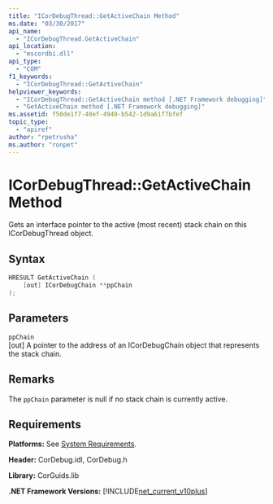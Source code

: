```yaml
---
title: "ICorDebugThread::GetActiveChain Method"
ms.date: "03/30/2017"
api_name: 
  - "ICorDebugThread.GetActiveChain"
api_location: 
  - "mscordbi.dll"
api_type: 
  - "COM"
f1_keywords: 
  - "ICorDebugThread::GetActiveChain"
helpviewer_keywords: 
  - "ICorDebugThread::GetActiveChain method [.NET Framework debugging]"
  - "GetActiveChain method [.NET Framework debugging]"
ms.assetid: f50de1f7-40ef-4949-b542-1d9a61f7bfef
topic_type: 
  - "apiref"
author: "rpetrusha"
ms.author: "ronpet"
---
```

# ICorDebugThread::GetActiveChain Method
Gets an interface pointer to the active (most recent) stack chain on this ICorDebugThread object.  
  
## Syntax  
  
```cpp  
HRESULT GetActiveChain (  
    [out] ICorDebugChain **ppChain  
);  
```  
  
## Parameters  
 `ppChain`  
 [out] A pointer to the address of an ICorDebugChain object that represents the stack chain.  
  
## Remarks  
 The `ppChain` parameter is null if no stack chain is currently active.  
  
## Requirements  
 **Platforms:** See [System Requirements](../../../../docs/framework/get-started/system-requirements.md).  
  
 **Header:** CorDebug.idl, CorDebug.h  
  
 **Library:** CorGuids.lib  
  
 **.NET Framework Versions:** [!INCLUDE[net_current_v10plus](../../../../includes/net-current-v10plus-md.md)]
